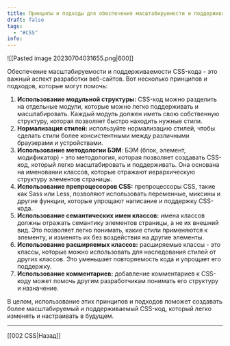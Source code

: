 ```yaml
---
title: Принципы и подходы для обеспечения масштабируемости и поддерживаемости CSS-кода
draft: false
tags:
  - "#CSS"
info:
---
```

![[Pasted image 20230704031655.png|600]]

Обеспечение масштабируемости и поддерживаемости CSS-кода - это важный аспект разработки веб-сайтов. Вот несколько принципов и подходов, которые могут помочь:

1. **Использование модульной структуры:** CSS-код можно разделить на отдельные модули, которые можно легко поддерживать и масштабировать. Каждый модуль должен иметь свою собственную структуру, которая позволяет быстро находить нужные стили.
2. **Нормализация стилей:** используйте нормализацию стилей, чтобы сделать стили более консистентными между различными браузерами и устройствами.
3. **Использование методологии БЭМ**: БЭМ (блок, элемент, модификатор) - это методология, которая позволяет создавать CSS-код, который легко масштабировать и поддерживать. Она основана на именовании классов, которые отражают иерархическую структуру элементов страницы.
4. **Использование препроцессоров CSS:** препроцессоры CSS, такие как Sass или Less, позволяют использовать переменные, миксины и другие функции, которые упрощают написание и поддержку CSS-кода.
5. **Использование семантических имен классов:** имена классов должны отражать семантику элементов страницы, а не их внешний вид. Это позволяет легко понимать, какие стили применяются к элементу, и изменять их без воздействия на другие элементы.
6. **Использование расширяемых классов:** расширяемые классы - это классы, которые можно использовать для наследования стилей от других классов. Это уменьшает повторяемость кода и упрощает его поддержку.
7. **Использование комментариев:** добавление комментариев к CSS-коду может помочь другим разработчикам понимать его структуру и назначение.

В целом, использование этих принципов и подходов поможет создавать более масштабируемый и поддерживаемый CSS-код, который легко изменять и настраивать в будущем.

---

[[002 CSS|Назад]]